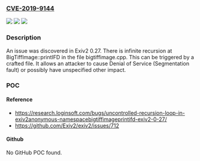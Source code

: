 ### [CVE-2019-9144](https://cve.mitre.org/cgi-bin/cvename.cgi?name=CVE-2019-9144)
![](https://img.shields.io/static/v1?label=Product&message=n%2Fa&color=blue)
![](https://img.shields.io/static/v1?label=Version&message=n%2Fa&color=blue)
![](https://img.shields.io/static/v1?label=Vulnerability&message=n%2Fa&color=brighgreen)

### Description

An issue was discovered in Exiv2 0.27. There is infinite recursion at BigTiffImage::printIFD in the file bigtiffimage.cpp. This can be triggered by a crafted file. It allows an attacker to cause Denial of Service (Segmentation fault) or possibly have unspecified other impact.

### POC

#### Reference
- https://research.loginsoft.com/bugs/uncontrolled-recursion-loop-in-exiv2anonymous-namespacebigtiffimageprintifd-exiv2-0-27/
- https://github.com/Exiv2/exiv2/issues/712

#### Github
No GitHub POC found.

